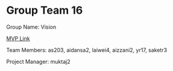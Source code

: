 # Group Team 16
Group Name: Vision

[MVP Link](https://github.com/CS196Illinois/Group16-FA23/blob/866686ac9674f85ca9df8e267914e1b76ebf8c01/Docs/Group%2016%20MVP%20.pdf)

Team Members: as203, aidansa2, laiwei4, aizzani2, yr17, saketr3

Project Manager: muktaj2

